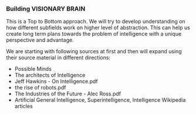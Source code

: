 
### Building VISIONARY BRAIN

This is a Top to Bottom approach. We will try to develop understanding on how different subfields work on higher level of abstraction. This can help us create long term plans towards the problem of intelligence with a unique perspective and advantage. 

We are starting with following sources at first and then will expand using their source material in different directions: 

* Possible Minds
* The architects of Intelligence
* Jeff Hawkins - On Intelligence.pdf
* the rise of robots.pdf
* The Industries of the Future - Alec Ross.pdf
* Artificial General Intelligence, Superintelligence, Intelligence Wikipedia articles

 